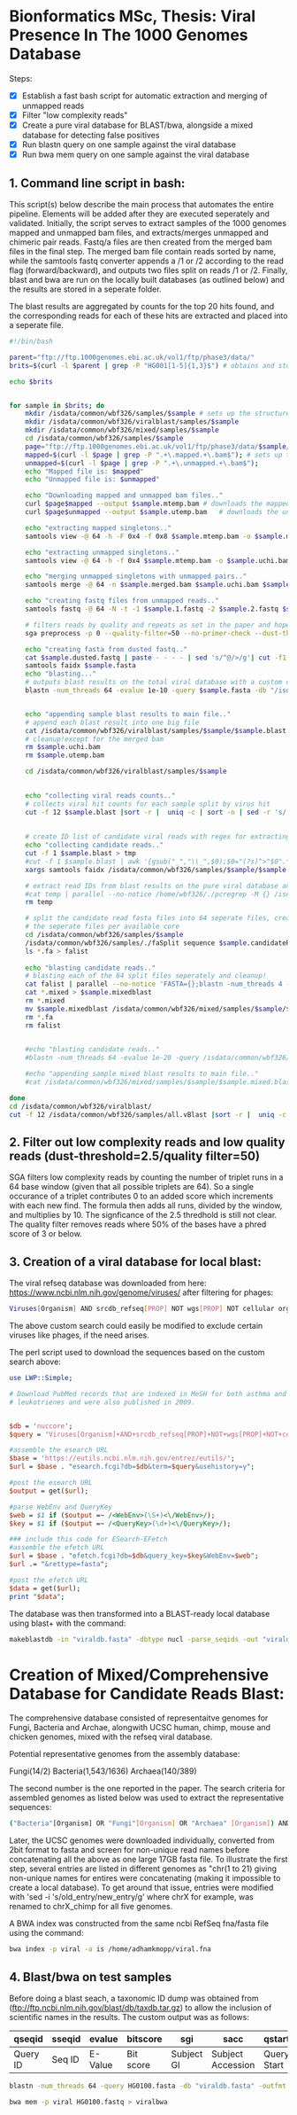 # Bionformatics MSc, Thesis: Viral Presence In The 1000 Genomes Database


Steps:
- [x] Establish a fast bash script for automatic extraction and merging of unmapped reads
- [x] Filter "low complexity reads"
- [x] Create a pure viral database for BLAST/bwa, alongside a mixed database for detecting false positives
- [x] Run blastn query on one sample against the viral database
- [x] Run bwa mem query on one sample against the viral database

## 1. Command line script in bash:

This script(s) below describe the main process that automates the entire pipeline. Elements will be added after they are executed seperately and validated. Initially, the script serves to extract samples of the 1000 genomes mapped and unmapped bam files, and extracts/merges unmapped and chimeric pair reads. Fastq/a files are then created from the merged bam files in the final step. The merged bam file contain reads sorted by name, while the samtools fastq converter appends a /1 or /2 according to the read flag (forward/backward), and outputs two files split on reads /1 or /2. Finally, blast and bwa are run on the locally built databases (as outlined below) and the results are stored in a seperate folder.

The blast results are aggregated by counts for the top 20 hits found, and the corresponding reads for each of these hits are extracted and placed into a seperate file.
```bash
#!/bin/bash

parent="ftp://ftp.1000genomes.ebi.ac.uk/vol1/ftp/phase3/data/"
brits=$(curl -l $parent | grep -P "HG001[1-5]{1,3}$") # obtains and stores a list of 20 or so british individuals

echo $brits


for sample in $brits; do
	mkdir /isdata/common/wbf326/samples/$sample # sets up the structure of the directory such that each sample is placed alone by itself
	mkdir /isdata/common/wbf326/viralblast/samples/$sample
	mkdir /isdata/common/wbf326/mixed/samples/$sample
	cd /isdata/common/wbf326/samples/$sample 
	page="ftp://ftp.1000genomes.ebi.ac.uk/vol1/ftp/phase3/data/$sample/alignment/" # sets up the ftp directory path by inserting the sample
	mapped=$(curl -l $page | grep -P ".+\.mapped.+\.bam$"); # sets up the ftp path to the mapped bam file and unmapped right below
	unmapped=$(curl -l $page | grep -P ".+\.unmapped.+\.bam$");
	echo "Mapped file is: $mapped"
	echo "Unmapped file is: $unmapped"

	echo "Downloading mapped and unmapped bam files.."
	curl $page$mapped --output $sample.mtemp.bam # downloads the mapped bam file from the ftp list
	curl $page$unmapped --output $sample.utemp.bam	 # downloads the unmapped bam file

	echo "extracting mapped singletons.."
	samtools view -@ 64 -h -F 0x4 -f 0x8 $sample.mtemp.bam -o $sample.mchi.txt # extracts definetly mapped with unmapped pair reads into .mchi

	echo "extracting unmapped singletons.."
	samtools view -@ 64 -h -f 0x4 $sample.mtemp.bam -o $sample.uchi.bam # extracts unmapped reads into .uchi

	echo "merging unmapped singletons with unmapped pairs.."
	samtools merge -@ 64 -n $sample.merged.bam $sample.uchi.bam $sample.utemp.bam # merges ALL mappped and unmapped reads

	echo "creating fastq files from unmapped reads.."
	samtools fastq -@ 64 -N -t -1 $sample.1.fastq -2 $sample.2.fastq $sample.merged.bam # places forward/backward reads into respective fastq files

	# filters reads by quality and repeats as set in the paper and hopefully outputs a report in the correct place
	sga preprocess -p 0 --quality-filter=50 --no-primer-check --dust-threshold=2.5 --out=$sample.dusted.fastq $sample.1.fastq $sample.2.fastq

	echo "creating fasta from dusted fastq.."
	cat $sample.dusted.fastq | paste - - - - | sed 's/^@/>/g'| cut -f1-2 | tr '\t' '\n' > $sample.fasta # transforms fastq into fasta using sed and trim
	samtools faidx $sample.fasta
	echo "blasting..."
	# outputs blast results on the total viral database with a custom column format specified elsewhere
	blastn -num_threads 64 -evalue 1e-10 -query $sample.fasta -db "/isdata/common/wbf326/viralblast/viraldb.fasta" -outfmt '6 qseqid sseqid evalue bitscore sgi sacc slen qstart qend sstart send stitle' >/isdata/common/wbf326/viralblast/samples/$sample/$sample.blast


	echo "appending sample blast results to main file.."
	# append each blast result into one big file
	cat /isdata/common/wbf326/viralblast/samples/$sample/$sample.blast >> /isdata/common/wbf326/viralblast/samples/all.HG.vBlast 
	# cleanup!except for the merged bam
	rm $sample.uchi.bam
	rm $sample.utemp.bam

	cd /isdata/common/wbf326/viralblast/samples/$sample

	
	echo "collecting viral reads counts.."
	# collects viral hit counts for each sample split by virus hit
	cut -f 12 $sample.blast |sort -r |  uniq -c | sort -n | sed -r 's/([0-9]) /\1\t/' >$sample.vHits
	
	
	# create ID list of candidate viral reads with regex for extracting full fasta sequence
	echo "collecting candidate reads.."
	cut -f 1 $sample.blast > tmp
	#cut -f 1 $sample.blast | awk '{gsub("_","\\_",$0);$0="(?s)^>"$0".*?(?=\\n(\\z|>))"}1' > temp 
	xargs samtools faidx /isdata/common/wbf326/samples/$sample/$sample.fasta < tmp > /isdata/common/wbf326/samples/$sample/$sample.candidateReads.fasta

 	# extract read IDs from blast results on the pure viral database and use it to subset the original fasta file
	#cat temp | parallel --no-notice /home/wbf326/./pcregrep -M {} /isdata/common/wbf326/samples/$sample/$sample.fasta >> /isdata/common/wbf326/samples/$sample/$sample.candidateReads.fasta
	rm temp

	# split the candidate read fasta files into 64 seperate files, create a list of all the files and feed it into GNU parallel to run the blast command on
	# the seperate files per available core
	cd /isdata/common/wbf326/samples/$sample
	/isdata/common/wbf326/samples/./faSplit sequence $sample.candidateReads.fasta 64 $sample.split
	ls *.fa > falist
	
	echo "blasting candidate reads.."
	# blasting each of the 64 split files seperately and cleanup!
	cat falist | parallel --no-notice 'FASTA={};blastn -num_threads 4 -evalue 1e-20 -query $FASTA -db "/isdata/common/wbf326/mixed/mixeddb.fasta" -outfmt "6 qseqid sseqid evalue bitscore sgi sacc slen qstart qend sstart send stitle" -out $FASTA.mixed'
	cat *.mixed > $sample.mixedblast
	rm *.mixed
	mv $sample.mixedblast /isdata/common/wbf326/mixed/samples/$sample/$sample.mixedblast
	rm *.fa
	rm falist

	
	#echo "blasting candidate reads.."
	#blastn -num_threads 64 -evalue 1e-20 -query /isdata/common/wbf326/samples/$sample/$sample.candidateReads.fasta -db "/isdata/common/wbf326/mixed/mixeddb.fasta" -outfmt '6 qseqid sseqid evalue bitscore sgi sacc slen qstart qend sstart send stitle' >/isdata/common/wbf326/mixed/samples/$sample/$sample.mixed.blast

	#echo "appending sample mixed blast results to main file.."
	#cat /isdata/common/wbf326/mixed/samples/$sample/$sample.mixed.blast >> /isdata/common/wbf326/mixed/samples/all.HG.vBlast # append each blast result into one big file

done
cd /isdata/common/wbf326/viralblast/
cut -f 12 /isdata/common/wbf326/samples/all.vBlast |sort -r |  uniq -c | sort -n | sed -r 's/([0-9]) /\1\t/' > All.HG.vHits # get total viral counts split by virus hits
```
## 2. Filter out low complexity reads and low quality reads (dust-threshold=2.5/quality filter=50) 

SGA filters low complexity reads by counting the number of triplet runs in a 64 base window (given that all possible triplets are 64). So a single occurance of a triplet contributes 0 to an added score which increments with each new find. The formula then adds all runs, divided by the window, and multiplies by 10. The signficance of the 2.5 thredhold is still not clear. The quality filter removes reads where 50% of the bases have a phred score of 3 or below.

## 3. Creation of a viral database for local blast:
The viral refseq database was downloaded from here: https://www.ncbi.nlm.nih.gov/genome/viruses/ after filtering for phages:

```bash
Viruses[Organism] AND srcdb_refseq[PROP] NOT wgs[PROP] NOT cellular organisms[ORGN] NOT AC_000001:AC_999999[PACC] 
```
The above custom search could easily be modified to exclude certain viruses like phages, if the need arises.

The perl script used to download the sequences based on the custom search above:
```perl
use LWP::Simple;

# Download PubMed records that are indexed in MeSH for both asthma and 
# leukotrienes and were also published in 2009.


$db = 'nuccore';
$query = 'Viruses[Organism]+AND+srcdb_refseq[PROP]+NOT+wgs[PROP]+NOT+cellular+organisms[ORGN]+NOT+AC_000001:AC_999999[PACC]';

#assemble the esearch URL
$base = 'https://eutils.ncbi.nlm.nih.gov/entrez/eutils/';
$url = $base . "esearch.fcgi?db=$db&term=$query&usehistory=y";

#post the esearch URL
$output = get($url);

#parse WebEnv and QueryKey
$web = $1 if ($output =~ /<WebEnv>(\S+)<\/WebEnv>/);
$key = $1 if ($output =~ /<QueryKey>(\d+)<\/QueryKey>/);

### include this code for ESearch-EFetch
#assemble the efetch URL
$url = $base . "efetch.fcgi?db=$db&query_key=$key&WebEnv=$web";
$url .= "&rettype=fasta";

#post the efetch URL
$data = get($url);
print "$data";
```

The database was then transformed into a BLAST-ready local database using blast+ with the command:

```bash
makeblastdb -in "viraldb.fasta" -dbtype nucl -parse_seqids -out "viraldb.fasta"
```

# Creation of Mixed/Comprehensive Database for Candidate Reads Blast:
The comprehensive database consisted of representaitve genomes for Fungi, Bacteria and Archae, alongwith UCSC human, chimp, mouse and chicken genomes, mixed with the refseq viral database.

Potential representative genomes from the assembly database:

Fungi(14/2)
Bacteria(1,543/1636)
Archaea(140/389)

The second number is the one reported in the paper. The search criteria for assembled genomes as listed below was used to extract the representative sequences:

```bash
("Bacteria"[Organism] OR "Fungi"[Organism] OR "Archaea" [Organism]) AND (latest[filter] AND "complete genome"[filter] AND "representative genome"[filter]) 
```

Later, the UCSC genomes were downloaded individually, converted from 2bit format to fasta and screen for non-unique read names before concatenating all the above as one large 17GB fasta file. To illustrate the first step, several entries are listed in different genomes as "chr(1 to 21) giving non-unique names for entires were concatenating (making it impossible to create a local database). To get around that issue, entries were modified with 'sed -i 's/old_entry/new_entry/g' where chrX for example, was renamed to chrX_chimp for all five genomes.



A BWA index was constructed from the same ncbi RefSeq fna/fasta file using the command:

```bash
bwa index -p viral -a is /home/adhamkmopp/viral.fna
```

## 4. Blast/bwa on test samples

Before doing a blast seach, a taxonomic ID dump was obtained from (ftp://ftp.ncbi.nlm.nih.gov/blast/db/taxdb.tar.gz) to allow the inclusion of scientific names in the results. The custom output was as follows:

| qseqid | sseqid | evalue | bitscore | sgi | sacc | qstart | qend | sstart | send | stitle |
| --- | --- | --- | --- | --- | --- | --- | --- | --- | --- | --- |
| Query ID | Seq ID | E-Value | Bit score | Subject GI | Subject Accession | Query Start| Query End | Subject Start | | Subject End | Subject Title |


```bash
blastn -num_threads 64 -query HG0100.fasta -db "viraldb.fasta" -outfmt '6 qseqid sseqid evalue bitscore sgi sacc staxids sscinames scomnames stitle'  > HG0100.blast
```


```bash
bwa mem -p viral HG0100.fastq > viralbwa
```
